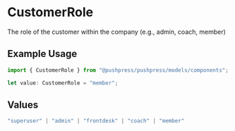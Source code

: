# CustomerRole

The role of the customer within the company (e.g., admin, coach, member)

## Example Usage

```typescript
import { CustomerRole } from "@pushpress/pushpress/models/components";

let value: CustomerRole = "member";
```

## Values

```typescript
"superuser" | "admin" | "frontdesk" | "coach" | "member"
```